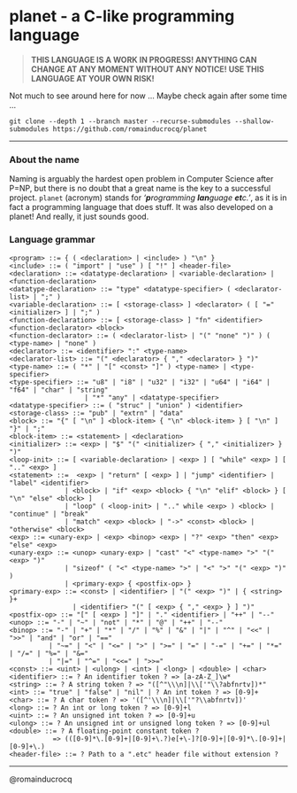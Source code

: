 # planet - a C-like programming language

> **THIS LANGUAGE IS A WORK IN PROGRESS! ANYTHING CAN CHANGE AT ANY MOMENT WITHOUT ANY NOTICE! USE THIS LANGUAGE AT YOUR OWN RISK!**

Not much to see around here for now ... Maybe check again after some time ...

```
git clone --depth 1 --branch master --recurse-submodules --shallow-submodules https://github.com/romainducrocq/planet
```

****

### About the name

Naming is arguably the hardest open problem in Computer Science after P=NP, but there is no doubt that a great name is the key to a successful project. `planet` (acronym) stands for  _‘**p**rogramming **lan**guage **et**c.’_, as it is in fact a programming language that does stuff. It was also developed on a planet! And really, it just sounds good.

### Language grammar

```
<program> ::= { ( <declaration> | <include> ) "\n" }
<include> ::= ( "import" | "use" ) [ "!" ] <header-file>
<declaration> ::= <datatype-declaration> | <variable-declaration> | <function-declaration>
<datatype-declaration> ::= "type" <datatype-specifier> ( <declarator-list> | ";" )
<variable-declaration> ::= [ <storage-class> ] <declarator> ( [ "=" <initializer> ] | ";" )
<function-declaration> ::= [ <storage-class> ] "fn" <identifier> <function-declarator> <block>
<function-declarator> ::= ( <declarator-list> | "(" "none" ")" ) ( <type-name> | "none" )
<declarator> ::= <identifier> ":" <type-name>
<declarator-list> ::= "(" <declarator> { "," <declarator> } ")"
<type-name> ::= ( "*" | "[" <const> "]" ) <type-name> | <type-specifier>
<type-specifier> ::= "u8" | "i8" | "u32" | "i32" | "u64" | "i64" | "f64" | "char" | "string"
                   | "*" "any" | <datatype-specifier>
<datatype-specifier> ::= ( "struc" | "union" ) <identifier>
<storage-class> ::= "pub" | "extrn" | "data"
<block> ::= "{" [ "\n" ] <block-item> { "\n" <block-item> } [ "\n" ] "}" | ";"
<block-item> ::= <statement> | <declaration>
<initializer> ::= <exp> | "$" "(" <initializer> { "," <initializer> } ")"
<loop-init> ::= [ <variable-declaration> | <exp> ] [ "while" <exp> ] [ ".." <exp> ]
<statement> ::=  <exp> | "return" [ <exp> ] | "jump" <identifier> | "label" <identifier>
              | <block> | "if" <exp> <block> { "\n" "elif" <block> } [ "\n" "else" <block> ]
              | "loop" ( <loop-init> | ".." while <exp> ) <block> | "continue" | "break"
              | "match" <exp> <block> | "->" <const> <block> | "otherwise" <block>
<exp> ::= <unary-exp> | <exp> <binop> <exp> | "?" <exp> "then" <exp> "else" <exp>
<unary-exp> ::= <unop> <unary-exp> | "cast" "<" <type-name> ">" "(" <exp> ")"
              | "sizeof" ( "<" <type-name> ">" | "<" ">" "(" <exp> ")" )
              | <primary-exp> { <postfix-op> }
<primary-exp> ::= <const> | <identifier> | "(" <exp> ")" | { <string> }+
                | <identifier> "(" [ <exp> { "," <exp> } ] ")"
<postfix-op> ::= "[" [ <exp> ] "]" | "." <identifier> | "++" | "--"
<unop> ::= "-" | "~" | "not" | "*" | "@" | "++" | "--"
<binop> ::= "-" | "+" | "*" | "/" | "%" | "&" | "|" | "^" | "<<" | ">>" | "and" | "or" | "=="
          | "~=" | "<" | "<=" | ">" | ">=" | "=" | "-=" | "+=" | "*=" | "/=" | "%=" | "&="
          | "|=" | "^=" | "<<=" | ">>="
<const> ::= <uint> | <ulong> | <int> | <long> | <double> | <char>
<identifier> ::= ? An identifier token ? => [a-zA-Z_]\w*
<string> ::= ? A string token ? => "([^"\\\n]|\\['"\\?abfnrtv])*"
<int> ::= "true" | "false" | "nil" | ? An int token ? => [0-9]+
<char> ::= ? A char token ? => '([^'\\\n]|\\['"?\\abfnrtv])'
<long> ::= ? An int or long token ? => [0-9]+l
<uint> ::= ? An unsigned int token ? => [0-9]+u
<ulong> ::= ? An unsigned int or unsigned long token ? => [0-9]+ul
<double> ::= ? A floating-point constant token ?
           => (([0-9]*\.[0-9]+|[0-9]+\.?)e[+\-]?[0-9]+|[0-9]*\.[0-9]+|[0-9]+\.)
<header-file> ::= ? Path to a ".etc" header file without extension ?
```

****

@romainducrocq
